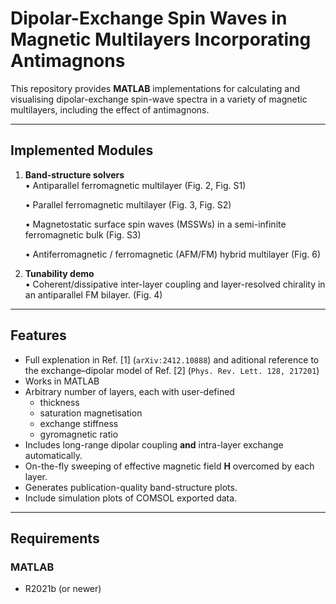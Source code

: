 # Dipolar-Exchange Spin Waves in Magnetic Multilayers Incorporating Antimagnons

This repository provides **MATLAB** implementations for calculating and visualising dipolar-exchange spin-wave spectra in a variety of magnetic multilayers, including the effect of antimagnons.

---

## Implemented Modules

1. **Band-structure solvers**  
   • Antiparallel ferromagnetic multilayer (Fig. 2, Fig. S1)
   
   • Parallel ferromagnetic multilayer (Fig. 3, Fig. S2)
   
   • Magnetostatic surface spin waves (MSSWs) in a semi-infinite ferromagnetic bulk  (Fig. S3)
   
   • Antiferromagnetic / ferromagnetic (AFM/FM) hybrid multilayer  (Fig. 6)
   

3. **Tunability demo**  
   • Coherent/dissipative inter-layer coupling and layer-resolved chirality in an antiparallel FM bilayer. (Fig. 4) 

---

## Features

* Full explenation in Ref. [1] (`arXiv:2412.10888`) and aditional reference to the exchange–dipolar model of Ref. [2] (`Phys. Rev. Lett. 128, 217201`)
* Works in  MATLAB 
* Arbitrary number of layers, each with user-defined  
  * thickness  
  * saturation magnetisation  
  * exchange stiffness  
  * gyromagnetic ratio  
* Includes long-range dipolar coupling **and** intra-layer exchange automatically.  
* On-the-fly sweeping of effective magnetic field **H** overcomed by each layer.  
* Generates publication-quality band-structure plots.
* Include simulation plots of COMSOL exported data.

---

## Requirements

### MATLAB
* R2021b (or newer)  

